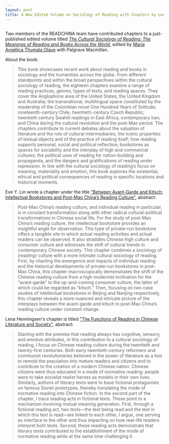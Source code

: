 ```yaml
---
layout: post
title: A New Edited Volume on Sociology of Reading with Chapters by Lena Henningsen and Eve Y. Lin Is Out Now!
---
```


<span class="image right"><img src="{% link assets/images/sociology-of-reading.webp %}" alt="" /></span>

Two members of the READCHINA team have contributed chapters to a just-published edited volume titled [*The Cultural Sociology of Reading: The Meanings of Reading and Books Across the World*](https://link.springer.com/book/10.1007/978-3-031-13227-8]), edited by [María Angélica Thumala Olave](https://edinburgh.academia.edu/AngelicaThumala) with Palgrave Macmillan.

About the book:
>This book showcases recent work about reading and books in sociology and the humanities across the globe. From different standpoints and within the broad perspectives within the cultural sociology of reading, the eighteen chapters examine a range of reading practices, genres, types of texts, and reading spaces. They cover the Anglophone area of the United States, the United Kingdom and Australia; the transnational, multilingual space constituted by the readership of the Colombian novel One Hundred Years of Solitude; nineteenth-century Chile; twentieth-century Czech Republic; twentieth century Swahili readings in East Africa; contemporary Iran; and China during the cultural revolution and the post-Mao period. The chapters contribute to current debates about the valuation of literature and the role of cultural intermediaries; the iconic properties of textual objects and of the practice of reading itself; how reading supports personal, social and political reflection; bookstores as spaces for sociability and the interplay of high and commercial cultures; the political uses of reading for nation-building and propaganda, and the dangers and gratifications of reading under repression. In line with the cultural sociology of reading’s focus on meaning, materiality and emotion, this book explores the existential, ethical and political consequences of reading in specific locations and historical moments. 

Eve Y. Lin wrote a chapter under the title ["Between Avant-Garde and Kitsch: Intellectual Bookstores and Post-Mao China’s Reading Culture"](https://link.springer.com/chapter/10.1007/978-3-031-13227-8_15), abstract:
>Post-Mao China’s reading culture, and individual reading in particular, is in constant transformation along with other radical cultural-political transformations in Chinese social life. For the study of post-Mao China’s reading culture, the intellectual bookstore provides an insightful angle for observation. This type of private-run bookstore offers a tangible site in which actual reading activities and actual readers can be observed. It also straddles Chinese high culture and consumer culture and witnesses the shift of cultural trends in contemporary Chinese society. This chapter combines a sociology of (reading) culture with a more intimate cultural sociology of reading. First, by charting the emergence and impacts of individual reading and the historical developments of private-run bookstores in post-Mao China, this chapter macroscopically demonstrates the shift of the Chinese reading culture from a high modernist inclination for the “avant-garde” to the up-and-coming consumer culture, the latter of which could be regarded as “kitsch.” Then, focusing on two case studies of intellectual bookstores in Beijing and Nanjing respectively, this chapter reveals a more nuanced and intricate picture of the interplays between the avant-garde and kitsch in post-Mao China’s reading culture under constant change.

Lena Henningsen's chapter is titled ["The Functions of Reading in Chinese Literature and Society"](https://link.springer.com/chapter/10.1007/978-3-031-13227-8_19), abstract:
>Starting with the premise that reading always has cognitive, sensory, and emotive attributes, in this contribution to a cultural sociology of reading, I focus on Chinese reading culture during the twentieth and twenty-first centuries. Both early twentieth-century reformers and communist revolutionaries believed in the power of literature as a tool to remold the population into mature readers and citizens and to contribute to the creation of a modern Chinese nation. Chinese citizens were thus educated in a mode of normative reading: people were to take socialist realist heroes as models in their own lives. Similarly, authors of literary texts were to base fictional protagonists on famous Soviet prototypes, thereby translating the mode of normative reading into Chinese fiction. In the second part of the chapter, I trace reading acts in fictional texts. These point to a mechanism involving mutual meaning generation. First, through a fictional reading act, two texts—the text being read and the text in which this text is read—are linked to each other, I argue, one serving as interface to the other and thus impacting on how real-life readers interpret both texts. Second, these reading acts demonstrate that literary texts contributed to the establishment of the mode of normative reading while at the same time challenging it.
